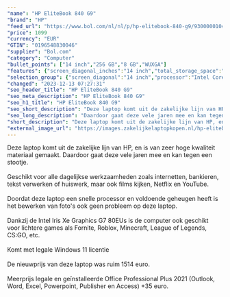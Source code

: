 ```yaml
---
"name": "HP EliteBook 840 G9"
"brand": "HP"
"feed_url": "https://www.bol.com/nl/nl/p/hp-elitebook-840-g9/9300000104899427"
"price": 1099
"currency": "EUR"
"GTIN": "0196548830046"
"supplier": "Bol.com"
"category": "Computer"
"bullet_points": ["14 inch","256 GB","8 GB","WUXGA"]
"features": {"screen_diagonal_inches":"14 inch","total_storage_space":"256 GB","memory_size":"8 GB","graphics":"WUXGA"}
"selection_group": {"screen_diagonal":"14 inch","processor":"Intel Core i5","changed_price_past_3_days":false,"product_family":"Elitebook"}
"changed": "2023-12-13 07:27:31"
"seo_header_title": "HP EliteBook 840 G9"
"seo_meta_description": "HP EliteBook 840 G9"
"seo_h1_title": "HP EliteBook 840 G9"
"seo_short_description": "Deze laptop komt uit de zakelijke lijn van HP, en is van zeer hoge kwaliteit materiaal gemaakt."
"seo_long_description": "Daardoor gaat deze vele jaren mee en kan tegen een stootje. <br /> <br />Geschikt voor alle dagelijkse werkzaamheden zoals internetten, bankieren, tekst verwerken of huiswerk, maar ook films kijken, Netflix en YouTube. <br /> <br />Doordat deze laptop een snelle processor en voldoende geheugen heeft is het bewerken van foto's ook geen probleem op deze laptop. <br /> <br />Dankzij de Intel Iris Xe Graphics G7 80EUs is de computer ook geschikt voor lichtere games als Fornite, Roblox, Minecraft, League of Legends, CS:GO, etc. <br /> <br />Komt met legale Windows 11 licentie <br /> <br /> De nieuwprijs van deze laptop was ruim 1514 euro. <br /> <br />Meerprijs legale en geïnstalleerde Office Professional Plus 2021 (Outlook, Word, Excel, Powerpoint, Publisher en Access) +35 euro."
"short_description": "Deze laptop komt uit de zakelijke lijn van HP, en is van zeer hoge kwaliteit materiaal gemaakt. Daardoor gaat deze vele jaren mee en kan tegen een stootje. Geschikt voor alle dagelijkse werkzaamheden zoals internetten, bankieren, tekst verwerken of huiswerk, maar ook films kijken, Netflix en YouTube. Doordat deze laptop een snelle processor en voldoende geheugen heeft is het bewerken van foto's ook geen probleem op deze laptop. Dankzij de Intel Iris Xe Graphics G7 80EUs is de computer ook geschikt voor lichtere games als Fornite, Roblox, Minecraft, League of Legends, CS:GO, etc. Komt met legale Windows 11 licentie De nieuwprijs van deze laptop was ruim 1514 euro. Meerprijs legale en geïnstalleerde Office Professional Plus 2021 (Outlook, Word, Excel, Powerpoint, Publisher en Access) +35 euro."
"external_image_url": "https://images.zakelijkelaptopkopen.nl/hp-elitebook-840-g9.webp"
---
```


Deze laptop komt uit de zakelijke lijn van HP, en is van zeer hoge kwaliteit materiaal gemaakt. Daardoor gaat deze vele jaren mee en kan tegen een stootje. <br /> <br />Geschikt voor alle dagelijkse werkzaamheden zoals internetten, bankieren, tekst verwerken of huiswerk, maar ook films kijken, Netflix en YouTube. <br /> <br />Doordat deze laptop een snelle processor en voldoende geheugen heeft is het bewerken van foto's ook geen probleem op deze laptop. <br /> <br />Dankzij de Intel Iris Xe Graphics G7 80EUs is de computer ook geschikt voor lichtere games als Fornite, Roblox, Minecraft, League of Legends, CS:GO, etc. <br /> <br />Komt met legale Windows 11 licentie <br /> <br /> De nieuwprijs van deze laptop was ruim 1514 euro. <br /> <br />Meerprijs legale en geïnstalleerde Office Professional Plus 2021 (Outlook, Word, Excel, Powerpoint, Publisher en Access) +35 euro.